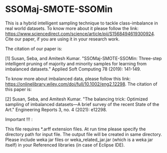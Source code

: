 # SSOMaj-SMOTE-SSOMin
This is a hybrid intelligent sampling technique to tackle class-imbalance in real world datasets. To know more about it please follow the link: https://www.sciencedirect.com/science/article/pii/S1568494619300924. Cite our paper, if you are using it in your research work. 

The citation of our paper is: 

[1] Susan, Seba, and Amitesh Kumar. "SSOMaj-SMOTE-SSOMin: Three-step intelligent pruning of majority and minority samples for learning from imbalanced datasets." Applied Soft Computing 78 (2019): 141-149.  

To know more about imbalanced data, please follow this link: https://onlinelibrary.wiley.com/doi/full/10.1002/eng2.12298. The citation of this paper is:

[2] Susan, Seba, and Amitesh Kumar. "The balancing trick: Optimized sampling of imbalanced datasets—A brief survey of the recent State of the Art." Engineering Reports 3, no. 4 (2021): e12298.


Important !!! :

This file requires *.arff extension files. At run time please specify the directory path for input file. The output file will be created in same directory. Please include weka jar files or weka_related_jar.jar (which is a weka jar itself) in your Referenced libraries (in case of Eclipse IDE).


